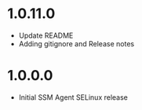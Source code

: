 1.0.11.0
================
- Update README
- Adding gitignore and Release notes

1.0.0.0
================
- Initial SSM Agent SELinux release